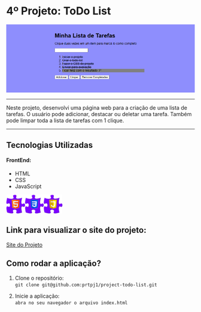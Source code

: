 # 4º Projeto: ToDo List
<p align="center">
<img src="https://github.com/prtpj1/project-todo-list/blob/main/ToDo-List.png" alt="Header" />
</p>
<hr/>

Neste projeto, desenvolvi uma página web para a criação de uma lista de tarefas. O usuário pode adicionar, destacar ou deletar uma tarefa. Também pode limpar toda a lista de tarefas com 1 clique.
<br>
<hr/>

## Tecnologias Utilizadas

#### FrontEnd:

* HTML
* CSS
* JavaScript

<img src="https://github.com/prtpj1/prtpj1/blob/main/Github%20Imgs/html2.png" width="50" height="50" alt="HTML" /><img src="https://github.com/prtpj1/prtpj1/blob/main/Github%20Imgs/CSS2.png" width="50" height="50" alt="CSS" /><img src="https://github.com/prtpj1/prtpj1/blob/main/Github%20Imgs/JavaScript2.png" width="50" height="50" alt="CSS" />


## Link para visualizar o site do projeto:

[Site do Projeto](https://prtpj1.github.io/project-todo-list/)

## Como rodar a aplicação?

1. Clone o repositório: <br>
`git clone git@github.com:prtpj1/project-todo-list.git` 

2. Inicie a aplicação: <br>
`abra no seu navegador o arquivo index.html` 
<br>
